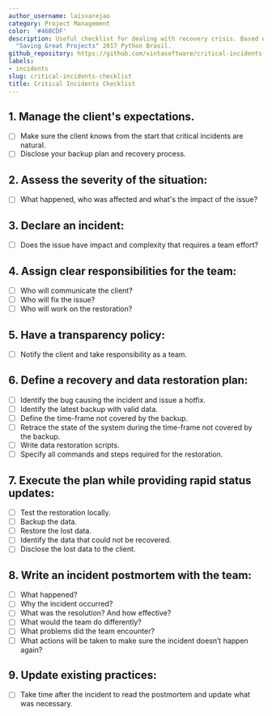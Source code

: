 ```yaml
---
author_username: laisvarejao
category: Project Management
color: '#46BCDF'
description: Useful checklist for dealing with recovery crisis. Based on the talk
  "Saving Great Projects" 2017 Python Brasil.
github_repository: https://github.com/vintasoftware/critical-incidents-checklist
labels:
- incidents
slug: critical-incidents-checklist
title: Critical Incidents Checklist
---
```

## 1. Manage the client's expectations.
  * [ ] Make sure the client knows from the start that critical incidents are natural. 
  * [ ] Disclose your backup plan and recovery process.
  
## 2.  Assess the severity of the situation:
  * [ ] What happened, who was affected and what's the impact of the issue?

## 3. Declare an incident:
  * [ ] Does the issue have impact and complexity that requires a team effort?

## 4. Assign clear responsibilities for the team:
  * [ ] Who will communicate the client?
  * [ ] Who will fix the issue?
  * [ ] Who will work on the restoration?

## 5. Have a transparency policy:
  * [ ] Notify the client and take responsibility as a team.

## 6. Define a recovery and data restoration plan:
  * [ ] Identify the bug causing the incident and issue a hotfix.
  * [ ] Identify the latest backup with valid data.
  * [ ] Define the time-frame not covered by the backup.
  * [ ] Retrace the state of the system during the time-frame not covered by the backup.
  * [ ] Write data restoration scripts.
  * [ ] Specify all commands and steps required for the restoration.

## 7. Execute the plan while providing rapid status updates:
  * [ ] Test the restoration locally.
  * [ ] Backup the data.
  * [ ] Restore the lost data.
  * [ ] Identify the data that could not be recovered.
  * [ ] Disclose the lost data to the client.

## 8.  Write an incident postmortem with the team:
  * [ ] What happened?
  * [ ] Why the incident occurred?
  * [ ] What was the resolution? And how effective?
  * [ ] What would the team do differently?
  * [ ] What problems did the team encounter?
  * [ ] What actions will be taken to make sure the incident doesn’t happen again?

## 9. Update existing practices:
  * [ ] Take time after the incident to read the postmortem and update what was necessary.
